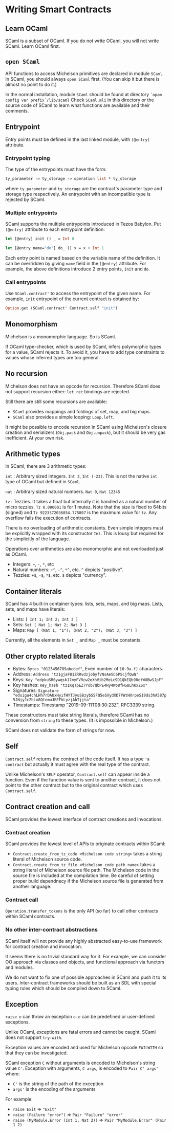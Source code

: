 # Writing Smart Contracts

## Learn OCaml

SCaml is a subset of OCaml.  If you do not write OCaml, you will not write SCaml.  Learn OCaml first.

## `open SCaml`

API functions to access Michelson primitives are declared in module `SCaml`.  In SCaml, you should always `open SCaml` first.  (You can skip it but there is almost no point to do it.)

In the normal installation, module `SCaml` should be found at directory `` `opam config var prefix`/lib/scaml ``  Check `SCaml.mli` in this directory or the source code of SCaml to learn what functions are available and their comments.

## Entrypoint

Entry points must be defined in the last linked module, with `[@entry]` attribute.

### Entrypoint typing

The type of the entrypoints must have the form:

```ocaml
ty_parameter -> ty_storage -> operation list * ty_storage
```

where `ty_parameter` and `ty_storage` are the contract's parameter type 
and storage type respectively.  An entrypoint with an incompatible type is rejected by SCaml.

### Multiple entrypoints

SCaml supports the multiple entrypoints introduced in Tezos Babylon.  Put `[@entry]` attribute to each entrypoint definition:

```ocaml
let [@entry] init () _ = Int 0

let [@entry name="do"] do_ () x = x + Int 1
```

Each entry point is named based on the variable name of the definition.  It can be overridden by giving `name` field in the `[@entry]` attribute.  For example, the above definitions introduce 2 entry points, `init` and `do`. 

### Call entrypoints

Use `SCaml.contract'` to access the entrypoint of the given name.  For example, `init` entrypoint of the current contract is obtained by:

```ocaml
Option.get (SCaml.contract' Contract.self "init")
```

## Monomorphism

Michelson is a monomorphic language.  So is SCaml.

If OCaml type-checker, which is used by SCaml, infers polymorphic types for a value, SCaml rejects it.  To avoid it, you have to add type constraints to values whose inferred types are too general.

## No recursion

Michelson does not have an opcode for recursion.  Therefore SCaml does not support recursion either:  `let rec` bindings are rejected.

Still there are still some recursions are available:

* `SCaml` provides mappings and foldings of set, map, and big maps.
* `SCaml` also provides a simple looping: `Loop.left`.

It might be possible to encode recursion in SCaml using Michelson's closure creation and serializers (`Obj.pack` and `Obj.unpack`), but it should be very gas inefficient.  At your own risk.

## Arithmetic types

In SCaml, there are 3 arithmetic types:

`int` 
:    Arbitrary sized integers.  `Int 3`, `Int (-23)`.
     This is not the native `int` type of OCaml but defined in `SCaml`.

`nat`
:    Arbitrary sized natural numbers.  `Nat 0`, `Nat 12345`

`tz`
:    Tezzies.  It takes a float but internally it is handled as a natural number
     of micro tezzies.  `Tz 0.000001` is for 1 mutez.  Note that the size is fixed
	 to 64bits (signed) and `Tz 9223372036854.775807` is the maximum value for `tz`.  Any overflow fails the execution of contracts.

There is no overloading of arithmetic constants.  Even simple integers must be explicitly wrapped with its constructor `Int`.  This is lousy but required for the simplicitly of the language.

Operations over arithmetics are also monomorphic and not overloaded just as OCaml.

* Integers: `+`, `-`, `*`, etc
* Natural numbers: `+^`, `-^`, `*^`, etc.  `^` depicts "positive".
* Tezzies: `+$`, `-$`, `*$`, etc.  `$` depicts "currency".

## Container literals

SCaml has 4 built-in container types: lists, sets, maps, and big maps.
Lists, sets, and maps have literals:

* Lists: `[ Int 1; Int 2; Int 3 ]`
* Sets: `Set [ Nat 1; Nat 2; Nat 3 ]`
* Maps: `Map [ (Nat 1, "1"); (Nat 2, "2"); (Nat 3, "3") ]`

Currently, all the elements in `Set _` and `Map _` must be constants.

## Other crypto related literals

* Bytes: `Bytes "0123456789abcdef"`,  Even number of `[0-9a-f]` characters.
* Address: `Address "tz1gjaF81ZRRvdzjobyfVNsAeSC6PScjfQwN"`
* Keys: `Key "edpkuSR6ywqsk17myFVRcw2eXhVib2MeLc9D1QkEQb98ctWUBwSJpF"`
* Key hashes: `Key_hash "tz1KqTpEZ7Yob7QbPE4Hy4Wo8fHG8LhKxZSx"`
* Signatures: `Signature "edsigu4chLHh7rDAUxHyifHYTJyuS8zybSSFQ5eSXydXD7PWtHXrpeS19ds3hA587p5JNjyJcZbLx8QtemuJBEFkLyzjAhTjjta"`
* Timestamps: Timestamp "2019-09-11T08:30:23Z", RFC3339 string.

These constructors must take string literals, therefore SCaml has no conversion 
from `string` to these types. (It is impossible in Michelson.) 

SCaml does not validate the form of strings for now.

## Self

`Contract.self` returns the contract of the code itself.  It has a type `'a contract`
but actually it must agree with the real type of the contract.
      
Unlike Michelson's `SELF` operator, `Contract.self` can appear inside a function.  Even if the function value is sent to another contract, it does not point to the other contract but to the original contract which uses `Contract.self`.

## Contract creation and call

SCaml provides the lowest interface of contract creations and invocations.

### Contract creation

SCaml provides the lowest level of APIs to originate contracts within SCaml:

* `Contract.create_from_tz_code <Michelson code string>` takes a string literal of
   Michelson source code.
* `Contract.create_from_tz_file <Michelson code path name>` takes a string literal of Michelson source file path.  The Michelson code in the source file is included at the compilation time.  Be careful of setting proper build dependnecy if the Michelson source file is generated from another language. 

### Contract call

`Operation.transfer_tokens` is the only API (so far) to call other contracts within SCaml contracts.

### No other inter-contract abstractions

SCaml itself will not provide any highly abstracted easy-to-use framework for contract creation and invocation.

It seems there is no trivial standard way for it.  For example, we can consider OO approach via classes and objects, and functional approach via functors and modules.

We do not want to fix one of possible approaches in SCaml and push it to its users.  Inter-contract frameworks should be built as an SDL with special typing rules which should be compiled down to SCaml.

## Exception

`raise e` can throw an exception `e`. `e` can be predefined or  user-defined exceptions.

Unlike OCaml, exceptions are fatal errors and cannot be caught.  SCaml does not support `try-with`.

Exception values are encoded and used for Michelson opcode `FAILWITH` so that they can be investigated.  

SCaml exception `C` without arguments is encoded to Michelson's string value `C'`.  Exception with arguments, `C args`, is encoded to `Pair C' args'` where:

* `C'` is the string of the path of the exception
* `args'` is the encoding of the arguments

For example:

* `raise Exit` => `"Exit"`
* `raise (Failure "error")` => `Pair "Failure" "error"`
* `raise (MyModule.Error (Int 1, Nat 2))` => `Pair "MyModule.Error" (Pair 1 2)`
